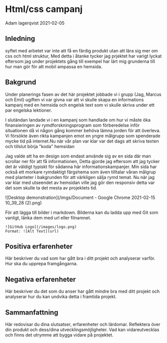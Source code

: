 # Html/css campanj

Adam lagerqvist 2021-02-05

## Inledning

syftet med arbetet var inte att få en färdig produkt utan att lära sig mer om css och html struktur, Med detta i åtanke tycker jag prjektet har varigt lyckat eftersom jag under projektets gång till exempel har lärt mig grunderna till hur man gör för att mobil ampassa en hemsida.

## Bakgrund

Under planerings fasen av det här projektet jobbade vi i grupp (Jag, Marcus och Emil) ugiften vi var givna var att vi skulle skapa en informations kampanj med en hemsida och engelsk text som vi skulle skriva under ett par engelska lektioner.

I slutändan landade vi i en kampanj som handlade om hur vi måste öka finansieringen av rymdforskningsprogram som förberedelse inför situationen då vi någon gång kommer behöva lämna jorden för att överleva. Vi försökte även rikta kampanjen emot en yngre målgrupp som spenderade mycke tid på internet.Nu när vår plan var klar var det dags att skriva texten och tillslut börja "koda" hemsidan

Jag valde att ha en design som endast använde sig av en sida där man scrollar ner för att få informationen, Detta gjorde jag eftersom att jag tycker det är väldigt typiskt för sådanna här informationskampanjer. Min sida har också ett morkare rymdaktigt färgshema som även tilltalar våran målgrup med planteter i bakgrunden för att värkligen sälja rymd temat. Nu när jag var klar med utseendet av hemsidan ville jag gör den responsiv detta var det som skulle ta det mesta av projektets tid.

![Desktop demonstration](/imgs/Document - Google Chrome 2021-02-15 10_39_28 (2).png)

För att lägga till bilder i markdown. Bilderna kan du ladda upp med Git som vanligt, länka dem med url eller filnamnet.

```
![GitHub Logo](/images/logo.png)
Format: ![Alt Text](url)
```

## Positiva erfarenheter

Här beskriver du vad som har gått bra i ditt projekt och analyserar varför. Hur ska du upprepa framgångarna.

## Negativa erfarenheter

Här beskriver du det som du anser har gått mindre bra med ditt projekt och analyserar hur du kan undvika detta i framtida projekt.

## Sammanfattning

Här redovisar du dina slutsatser, erfarenheter och lärdomar. Reflektera över din produkt och dess/dina utvecklingsmöjligheter.
Vad kan vidareutvecklas och finns det utrymme att bygga vidare på projektet.
